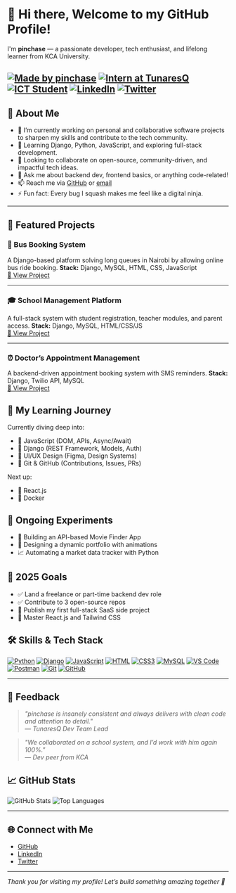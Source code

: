 # 👋 Hi there, Welcome to my GitHub Profile!

I'm **pinchase** — a passionate developer, tech enthusiast, and lifelong learner from KCA University.

[![Made by pinchase](https://img.shields.io/badge/Made%20with❤️%20by-pinchase-blue?style=flat-square)](https://github.com/pinchase)
[![Intern at TunaresQ](https://img.shields.io/badge/Role-Backend%20Intern%20@%20TunaresQ-purple?style=flat-square)](https://github.com/pinchase)
[![ICT Student](https://img.shields.io/badge/Student-KCA%20University-orange?style=flat-square)](https://kca.ac.ke)
[![LinkedIn](https://img.shields.io/badge/Connect-LinkedIn-blue?style=flat-square&logo=linkedin)](www.linkedin.com/in/peterson-kagiri-2893742a1) 
[![Twitter](https://img.shields.io/badge/Tweets-%40pinchase-1DA1F2?style=flat-square&logo=twitter)](https://twitter.com/pin_chase) 
---

## 🚀 About Me

- 🔭 I’m currently working on personal and collaborative software projects to sharpen my skills and contribute to the tech community.
- 🌱 Learning Django, Python, JavaScript, and exploring full-stack development.
- 👯 Looking to collaborate on open-source, community-driven, and impactful tech ideas.
- 💬 Ask me about backend dev, frontend basics, or anything code-related!
- 📫 Reach me via [GitHub](https://github.com/pinchase) or [email](mailto:kagiripeterson8404.com)
- ⚡ Fun fact: Every bug I squash makes me feel like a digital ninja.

---






## 📁 Featured Projects

### 🚌 Bus Booking System
A Django-based platform solving long queues in Nairobi by allowing online bus ride booking.
**Stack:** Django, MySQL, HTML, CSS, JavaScript  
[🔗 View Project](https://github.com/pinchase/bus-booking-system)

---

### 🎓 School Management Platform
A full-stack system with student registration, teacher modules, and parent access.
**Stack:** Django, MySQL, HTML/CSS/JS  
[🔗 View Project](https://github.com/pinchase/school-mgmt)

---

### ⏰ Doctor’s Appointment Management
A backend-driven appointment booking system with SMS reminders.
**Stack:** Django, Twilio API, MySQL  
[🔗 View Project](https://github.com/pinchase/doctor-appointment)




## 🧠 My Learning Journey

Currently diving deep into:
- 🔹 JavaScript (DOM, APIs, Async/Await)
- 🔹 Django (REST Framework, Models, Auth)
- 🔹 UI/UX Design (Figma, Design Systems)
- 🔹 Git & GitHub (Contributions, Issues, PRs)

Next up:
- 🔸 React.js
- 🔸 Docker


## 🧪 Ongoing Experiments

- 🔄 Building an API-based Movie Finder App
- 🧭 Designing a dynamic portfolio with animations
- 📈 Automating a market data tracker with Python


## 🎯 2025 Goals

- ✅ Land a freelance or part-time backend dev role
- ✅ Contribute to 3 open-source repos
- 🔄 Publish my first full-stack SaaS side project
- 🔄 Master React.js and Tailwind CSS





## 🛠️ Skills & Tech Stack

[![Python](https://img.shields.io/badge/Python-3.x-yellow?style=flat-square&logo=python)](https://python.org)
[![Django](https://img.shields.io/badge/Django-Backend%20Framework-092E20?style=flat-square&logo=django&logoColor=white)](https://www.djangoproject.com/)
[![JavaScript](https://img.shields.io/badge/JavaScript-Frontend-F7DF1E?style=flat-square&logo=javascript&logoColor=black)](https://developer.mozilla.org/en-US/docs/Web/JavaScript)
[![HTML](https://img.shields.io/badge/HTML5-Structure-E34F26?style=flat-square&logo=html5&logoColor=white)](https://developer.mozilla.org/en-US/docs/Web/HTML)
[![CSS3](https://img.shields.io/badge/CSS3-Styling-1572B6?style=flat-square&logo=css3&logoColor=white)](https://developer.mozilla.org/en-US/docs/Web/CSS)
[![MySQL](https://img.shields.io/badge/MySQL-Database-4479A1?style=flat-square&logo=mysql&logoColor=white)](https://www.mysql.com/)
[![VS Code](https://img.shields.io/badge/VS%20Code-Editor-007ACC?style=flat-square&logo=visual-studio-code)](https://code.visualstudio.com/)
[![Postman](https://img.shields.io/badge/Postman-API%20Testing-FF6C37?style=flat-square&logo=postman&logoColor=white)](https://www.postman.com/)
[![Git](https://img.shields.io/badge/Git-VersionControl-F05032?style=flat-square&logo=git&logoColor=white)](https://git-scm.com/)
[![GitHub](https://img.shields.io/badge/GitHub-Code-181717?style=flat-square&logo=github)](https://github.com/pinchase)

---







## 💬 Feedback

> *"pinchase is insanely consistent and always delivers with clean code and attention to detail."*  
— *TunaresQ Dev Team Lead*

> *"We collaborated on a school system, and I’d work with him again 100%."*  
— *Dev peer from KCA*

## 📈 GitHub Stats

![GitHub Stats](https://github-readme-stats.vercel.app/api?username=pinchase&show_icons=true&theme=default)
![Top Languages](https://github-readme-stats.vercel.app/api/top-langs/?username=pinchase&layout=compact&theme=default)

---

## 🌐 Connect with Me

- [GitHub](https://github.com/pinchase)
- [LinkedIn](www.linkedin.com/in/peterson-kagiri-2893742a1)
- [Twitter](https://twitter.com/pin_chase)

---

*Thank you for visiting my profile! Let’s build something amazing together 🚀*
